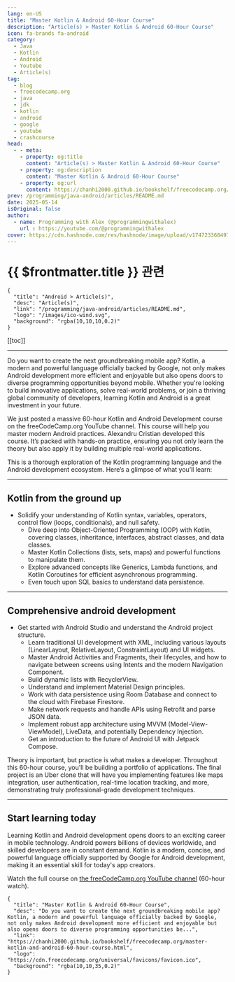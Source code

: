```yaml
---
lang: en-US
title: "Master Kotlin & Android 60-Hour Course"
description: "Article(s) > Master Kotlin & Android 60-Hour Course"
icon: fa-brands fa-android
category:
  - Java
  - Kotlin
  - Android
  - Youtube
  - Article(s)
tag:
  - blog
  - freecodecamp.org
  - java
  - jdk
  - kotlin
  - android
  - google
  - youtube
  - crashcourse
head:
  - - meta:
    - property: og:title
      content: "Article(s) > Master Kotlin & Android 60-Hour Course"
    - property: og:description
      content: "Master Kotlin & Android 60-Hour Course"
    - property: og:url
      content: https://chanhi2000.github.io/bookshelf/freecodecamp.org/master-kotlin-and-android-60-hour-course.html
prev: /programming/java-android/articles/README.md
date: 2025-05-14
isOriginal: false
author:
  - name: Programming with Alex (@programmingwithalex)
    url : https://youtube.com/@programmingwithalex
cover: https://cdn.hashnode.com/res/hashnode/image/upload/v1747233684976/019ffd11-b74c-437d-815f-857ab3465317.png
---
```


# {{ $frontmatter.title }} 관련

```component VPCard
{
  "title": "Android > Article(s)",
  "desc": "Article(s)",
  "link": "/programming/java-android/articles/README.md",
  "logo": "/images/ico-wind.svg",
  "background": "rgba(10,10,10,0.2)"
}
```

[[toc]]

---

<SiteInfo
  name="Master Kotlin & Android 60-Hour Course"
  desc="Do you want to create the next groundbreaking mobile app? Kotlin, a modern and powerful language officially backed by Google, not only makes Android development more efficient and enjoyable but also opens doors to diverse programming opportunities be..."
  url="https://freecodecamp.org/news/master-kotlin-and-android-60-hour-course"
  logo="https://cdn.freecodecamp.org/universal/favicons/favicon.ico"
  preview="https://cdn.hashnode.com/res/hashnode/image/upload/v1747233684976/019ffd11-b74c-437d-815f-857ab3465317.png"/>

Do you want to create the next groundbreaking mobile app? Kotlin, a modern and powerful language officially backed by Google, not only makes Android development more efficient and enjoyable but also opens doors to diverse programming opportunities beyond mobile. Whether you're looking to build innovative applications, solve real-world problems, or join a thriving global community of developers, learning Kotlin and Android is a great investment in your future.

We just posted a massive 60-hour Kotlin and Android Development course on the freeCodeCamp.org YouTube channel. This course will help you master modern Android practices. Alexandru Cristian developed this course. It’s packed with hands-on practice, ensuring you not only learn the theory but also apply it by building multiple real-world applications.

This is a thorough exploration of the Kotlin programming language and the Android development ecosystem. Here’s a glimpse of what you’ll learn:

---

## Kotlin from the ground up

- Solidify your understanding of Kotlin syntax, variables, operators, control flow (loops, conditionals), and null safety.
  - Dive deep into Object-Oriented Programming (OOP) with Kotlin, covering classes, inheritance, interfaces, abstract classes, and data classes.
  - Master Kotlin Collections (lists, sets, maps) and powerful functions to manipulate them.
  - Explore advanced concepts like Generics, Lambda functions, and Kotlin Coroutines for efficient asynchronous programming.
  - Even touch upon SQL basics to understand data persistence.

---

## Comprehensive android development

- Get started with Android Studio and understand the Android project structure.
  - Learn traditional UI development with XML, including various layouts (LinearLayout, RelativeLayout, ConstraintLayout) and UI widgets.
  - Master Android Activities and Fragments, their lifecycles, and how to navigate between screens using Intents and the modern Navigation Component.
  - Build dynamic lists with RecyclerView.
  - Understand and implement Material Design principles.
  - Work with data persistence using Room Database and connect to the cloud with Firebase Firestore.
  - Make network requests and handle APIs using Retrofit and parse JSON data.
  - Implement robust app architecture using MVVM (Model-View-ViewModel), LiveData, and potentially Dependency Injection.
  - Get an introduction to the future of Android UI with Jetpack Compose.

Theory is important, but practice is what makes a developer. Throughout this 60-hour course, you'll be building a portfolio of applications. The final project is an Uber clone that will have you implementing features like maps integration, user authentication, real-time location tracking, and more, demonstrating truly professional-grade development techniques.

---

## Start learning today

Learning Kotlin and Android development opens doors to an exciting career in mobile technology. Android powers billions of devices worldwide, and skilled developers are in constant demand. Kotlin is a modern, concise, and powerful language officially supported by Google for Android development, making it an essential skill for today's app creators.

Watch the full course on [<FontIcon icon="fa-brands fa-youtube"/>the freeCodeCamp.org YouTube channel](https://youtu.be/blKkRoZPxLc) (60-hour watch).

<VidStack src="youtube/blKkRoZPxLc" />

<!-- TODO: add ARTICLE CARD -->
```component VPCard
{
  "title": "Master Kotlin & Android 60-Hour Course",
  "desc": "Do you want to create the next groundbreaking mobile app? Kotlin, a modern and powerful language officially backed by Google, not only makes Android development more efficient and enjoyable but also opens doors to diverse programming opportunities be...",
  "link": "https://chanhi2000.github.io/bookshelf/freecodecamp.org/master-kotlin-and-android-60-hour-course.html",
  "logo": "https://cdn.freecodecamp.org/universal/favicons/favicon.ico",
  "background": "rgba(10,10,35,0.2)"
}
```
